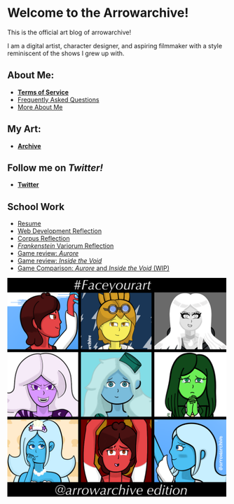 # Welcome to the Arrowarchive!
This is the official art blog of arrowarchive!

I am a digital artist, character designer, and aspiring filmmaker with a style reminiscent of the shows I grew up with. 

## About Me:
* **[Terms of Service](tos.md)**
* [Frequently Asked Questions](mainmenu/FAQ.md)
* [More About Me](mainmenu/aboutmore.md)

## My Art:
* **[Archive](gallery.md)**

## Follow me on *Twitter!*
* **[Twitter](https://twitter.com/arrowarchive)**

## School Work 

* [Resume](mainmenu/resumeinfo.md)
* [Web Development Reflection](mainmenu/reflection.md)
* [Corpus Reflection](corpusreflection.md)
* [*Frankenstein* Variorum Reflection](variorum.md)
* [Game review: *Aurore*](aurore.md)
* [Game review: *Inside the Void*](review2.md)
* [Game Comparison: *Aurore* and *Inside the Void* (WIP)](finalcomparison.md)

<img src="images/SPACE/facemyart.PNG" alt="facemyart" width="500"
onContextMenu="return false;">
